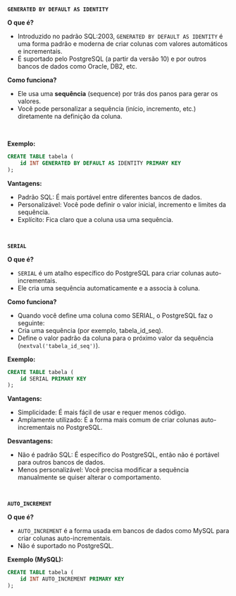 **`GENERATED BY DEFAULT AS IDENTITY`**

**O que é?**
- Introduzido no padrão SQL:2003, `GENERATED BY DEFAULT AS IDENTITY` é uma forma padrão e moderna de criar colunas com valores automáticos e incrementais.
- É suportado pelo PostgreSQL (a partir da versão 10) e por outros bancos de dados como Oracle, DB2, etc.

**Como funciona?**
- Ele usa uma **sequência** (sequence) por trás dos panos para gerar os valores.
- Você pode personalizar a sequência (início, incremento, etc.) diretamente na definição da coluna.
<br>

**Exemplo:**
```sql
CREATE TABLE tabela (
    id INT GENERATED BY DEFAULT AS IDENTITY PRIMARY KEY
);
```


**Vantagens:**
- Padrão SQL: É mais portável entre diferentes bancos de dados.
- Personalizável: Você pode definir o valor inicial, incremento e limites da sequência.
- Explícito: Fica claro que a coluna usa uma sequência.
<br>

**`SERIAL`**

**O que é?**
- `SERIAL` é um atalho específico do PostgreSQL para criar colunas auto-incrementais.
- Ele cria uma sequência automaticamente e a associa à coluna.

**Como funciona?**
- Quando você define uma coluna como SERIAL, o PostgreSQL faz o seguinte:
- Cria uma sequência (por exemplo, tabela_id_seq).
- Define o valor padrão da coluna para o próximo valor da sequência (`nextval('tabela_id_seq')`).

**Exemplo:**
```sql
CREATE TABLE tabela (
    id SERIAL PRIMARY KEY
);
```

**Vantagens:**
- Simplicidade: É mais fácil de usar e requer menos código.
- Amplamente utilizado: É a forma mais comum de criar colunas auto-incrementais no PostgreSQL.

**Desvantagens:**
- Não é padrão SQL: É específico do PostgreSQL, então não é portável para outros bancos de dados.
- Menos personalizável: Você precisa modificar a sequência manualmente se quiser alterar o comportamento.
<br>

**`AUTO_INCREMENT`**

**O que é?**
- `AUTO_INCREMENT` é a forma usada em bancos de dados como MySQL para criar colunas auto-incrementais.
- Não é suportado no PostgreSQL.

**Exemplo (MySQL):**
```sql
CREATE TABLE tabela (
    id INT AUTO_INCREMENT PRIMARY KEY
);
```
